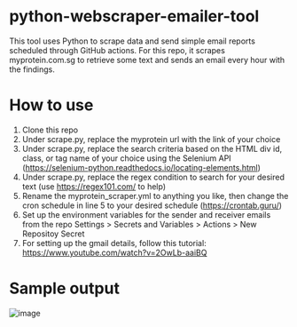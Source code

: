 # python-webscraper-emailer-tool
This tool uses Python to scrape data and send simple email reports scheduled through GitHub actions.
For this repo, it scrapes myprotein.com.sg to retrieve some text and sends an email every hour with the findings.

# How to use
1. Clone this repo
2. Under scrape.py, replace the myprotein url with the link of your choice
3. Under scrape.py, replace the search criteria based on the HTML div id, class, or tag name of your choice using the Selenium API (https://selenium-python.readthedocs.io/locating-elements.html)
4. Under scrape.py, replace the regex condition to search for your desired text (use https://regex101.com/ to help)
5. Rename the myprotein_scraper.yml to anything you like, then change the cron schedule in line 5 to your desired schedule (https://crontab.guru/)
6. Set up the environment variables for the sender and receiver emails from the repo Settings > Secrets and Variables > Actions > New Repositoy Secret
7. For setting up the gmail details, follow this tutorial: https://www.youtube.com/watch?v=2OwLb-aaiBQ

# Sample output
![image](https://github.com/Remus-Tan/python-webscraper-emailer-tool/assets/109366240/a854f97a-ebcd-43b0-9e8b-941cc2340200)
